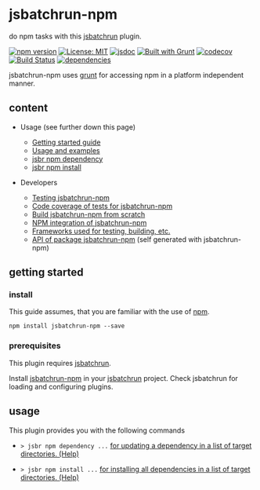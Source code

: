 # jsbatchrun-npm #

do npm tasks with this [jsbatchrun](https://www.npmjs.com/package/jsbatchrun) plugin.

[![npm version](https://img.shields.io/npm/v/jsbatchrun-npm?color=blue)](https://www.npmjs.com/package/jsbatchrun-npm)
[![License: MIT](https://img.shields.io/badge/License-MIT-blue.svg)](https://opensource.org/licenses/MIT)
[![jsdoc](https://img.shields.io/static/v1?label=jsdoc&message=%20api%20&color=blue)](https://jsdoc.app/)
[![Built with Grunt](https://cdn.gruntjs.com/builtwith.svg)](https://gruntjs.com/)
[![codecov](https://codecov.io/gh/db-developer/jsbatchrun-npm/branch/master/graph/badge.svg)](https://codecov.io/gh/db-developer/jsbatchrun-npm)
[![Build Status](https://travis-ci.com/db-developer/jsbatchrun-npm.svg?branch=master)](https://travis-ci.com/db-developer/jsbatchrun-npm)
[![dependencies](https://david-dm.org/db-developer/jsbatchrun-npm.svg)](https://david-dm.org/)

jsbatchrun-npm uses [grunt](https://gruntjs.com/) for accessing npm in a platform independent manner.

## content ##

* Usage (see further down this page)
  * [Getting started guide](#getting-started)
  * [Usage and examples](#usage)
  * [jsbr npm dependency](docs/npm.dependency.md)
  * [jsbr npm install](docs/npm.install.md)

* Developers
  * [Testing jsbatchrun-npm](docs/grunt.md#testing)
  * [Code coverage of tests for jsbatchrun-npm](docs/grunt.md#code-coverage)
  * [Build jsbatchrun-npm from scratch](docs/grunt.md#building)
  * [NPM integration of jsbatchrun-npm](docs/grunt.md#npm_integration)
  * [Frameworks used for testing, building, etc.](docs/frameworks.md)
  * [API of package jsbatchrun-npm](docs/api.index.md) (self generated with jsbatchrun-npm)

## getting started ##

### install ###

This guide assumes, that you are familiar with the use of [npm](https://npmjs.com "Homepage of npm").  

<code>npm install jsbatchrun-npm --save</code>

### prerequisites ###

This plugin requires [jsbatchrun](https://www.npmjs.com/package/jsbatchrun).  

Install [jsbatchrun-npm]() in your [jsbatchrun](https://www.npmjs.com/package/jsbatchrun)
project. Check jsbatchrun for loading and configuring plugins.

## usage ##

This plugin provides you with the following commands

* <code>&gt; jsbr npm dependency ...</code> [for updating a dependency in a list of target
  directories. (Help)](docs/npm.dependency.md)

* <code>&gt; jsbr npm install ...</code> [for installing all dependencies in a list of target
  directories. (Help)](docs/npm.dependency.md)
